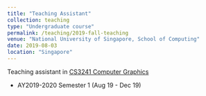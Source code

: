 ```yaml
---
title: "Teaching Assistant"
collection: teaching
type: "Undergraduate course"
permalink: /teaching/2019-fall-teaching
venue: "National University of Singapore, School of Computing"
date: 2019-08-03
location: "Singapore"
---
```

Teaching assistant in [CS3241 Computer Graphics](https://nusmods.com/modules/CS3241/computer-graphics)
* AY2019-2020 Semester 1 (Aug 19 - Dec 19)
